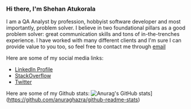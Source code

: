 ### Hi there, I'm Shehan Atukorala

I am a QA Analyst by profession, hobbyist software developer and most importantly, problem solver. I believe in two foundational pillars as a good problem solver: great communication skills and tons of in-the-trenches experience. I have worked with many different clients and I'm sure I can provide value to you too, so feel free to contact me through [email](mailto:shehanatuk@gmail.com)

Here are some of my social media links:
* [LinkedIn Profile](https://www.linkedin.com/in/shehan-atukorala-8631491a5/)
* [StackOverflow](https://stackoverflow.com/users/10871450/flyingfishcattle)
* [Twitter](https://twitter.com/Shehan_Atuk)

Here are some of my Github stats:
![Anurag's GitHub stats](https://github-readme-stats.vercel.app/api?username=ShehanAt)](https://github.com/anuraghazra/github-readme-stats)

<!--
**ShehanAT/ShehanAt** is a ✨ _special_ ✨ repository because its `README.md` (this file) appears on your GitHub profile.

Here are some ideas to get you started:

- 🔭 I’m currently working on ...
- 🌱 I’m currently learning ...
- 👯 I’m looking to collaborate on ...
- 🤔 I’m looking for help with ...
- 💬 Ask me about ...
- 📫 How to reach me: ...
- 😄 Pronouns: ...
- ⚡ Fun fact: ...
-->
